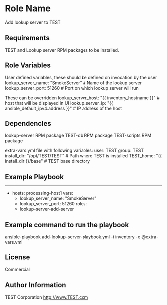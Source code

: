 Role Name
=========

Add lookup server to TEST


Requirements
------------

TEST and Lookup server RPM packages to be installed.

Role Variables
--------------

User defined variables, these should be defined on invocation by the user   
    lookup_server_name: "SmokeServer"  # Name of the lookup server
    lookup_server_port: 51260          # Port on which lookup server will run

These can be overridden
    lookup_server_host: "{{ inventory_hostname }}"            # host that will be displayed in UI
    lookup_server_ip:   "{{ ansible_default_ipv4.address }}"  # IP address of the host


Dependencies
------------

lookup-server RPM package
TEST-db RPM package
TEST-scripts RPM package

extra-vars.yml file with following variables:
user: TEST
group: TEST
install_dir: "/opt/TEST/TEST"      # Path where TEST is installed
TEST_home: "{{ install_dir }}/base"   # TEST base directory


Example Playbook
----------------

---

- hosts: processing-host1
  vars:
    - lookup_server_name: "SmokeServer"
    - lookup_server_port: 51260
  roles:
    - lookup-server-add-server
    

Example command to run the playbook
-----------------------------------

ansible-playbook add-lookup-server-playbook.yml -i inventory -e @extra-vars.yml


License
-------
Commercial

Author Information
------------------
TEST Corporation
http://www.TEST.com
